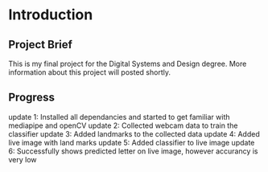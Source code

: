# Introduction 
## Project Brief
This is my final project for the Digital Systems and Design degree. More information about this project will posted shortly.

## Progress
update 1: Installed all dependancies and started to get familiar with mediapipe and openCV
update 2: Collected webcam data to train the classifier
update 3: Added landmarks to the collected data
update 4: Added live image with land marks
update 5: Added classifier to live image 
update 6: Successfully shows predicted letter on live image, however accurancy is very low
